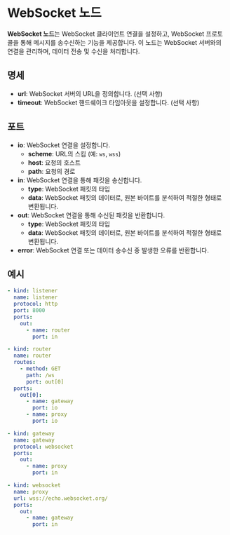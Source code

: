 # WebSocket 노드

**WebSocket 노드**는 WebSocket 클라이언트 연결을 설정하고, WebSocket 프로토콜을 통해 메시지를 송수신하는 기능을 제공합니다. 이 노드는 WebSocket 서버와의 연결을 관리하며, 데이터 전송 및 수신을 처리합니다.

## 명세

- **url**: WebSocket 서버의 URL을 정의합니다. (선택 사항)
- **timeout**: WebSocket 핸드쉐이크 타임아웃을 설정합니다. (선택 사항)

## 포트

- **io**: WebSocket 연결을 설정합니다.
  - **scheme**: URL의 스킴 (예: `ws`, `wss`)
  - **host**: 요청의 호스트
  - **path**: 요청의 경로
- **in**: WebSocket 연결을 통해 패킷을 송신합니다.
  - **type**: WebSocket 패킷의 타입
  - **data**: WebSocket 패킷의 데이터로, 원본 바이트를 분석하여 적절한 형태로 변환됩니다.
- **out**: WebSocket 연결을 통해 수신된 패킷을 반환합니다.
  - **type**: WebSocket 패킷의 타입
  - **data**: WebSocket 패킷의 데이터로, 원본 바이트를 분석하여 적절한 형태로 변환됩니다.
- **error**: WebSocket 연결 또는 데이터 송수신 중 발생한 오류를 반환합니다.

## 예시

```yaml
- kind: listener
  name: listener
  protocol: http
  port: 8000
  ports:
    out:
      - name: router
        port: in

- kind: router
  name: router
  routes:
    - method: GET
      path: /ws
      port: out[0]
  ports:
    out[0]:
      - name: gateway
        port: io
      - name: proxy
        port: io

- kind: gateway
  name: gateway
  protocol: websocket
  ports:
    out:
      - name: proxy
        port: in

- kind: websocket
  name: proxy
  url: wss://echo.websocket.org/
  ports:
    out:
      - name: gateway
        port: in
```